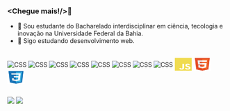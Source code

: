### <Chegue mais!/>👋

- 🔭 Sou estudante do Bacharelado interdisciplinar em ciência, tecologia e inovação na Universidade Federal da Bahia.
- 🌱 Sigo estudando desenvolvimento web.

<div style="display: inline_block"><br>
  <img align="center" alt="CSS" height="40" width="50" src="https://cdn.jsdelivr.net/gh/devicons/devicon/icons/java/java-plain-wordmark.svg"/>
  <img align="center" alt="CSS" height="40" width="50" src="https://cdn.jsdelivr.net/gh/devicons/devicon/icons/python/python-original.svg" />
  <img align="center" alt="CSS" height="60" width="60" src="https://cdn.jsdelivr.net/gh/devicons/devicon/icons/django/django-plain-wordmark.svg">
  <img align="center" alt="CSS" height="50" width="50" src="https://cdn.jsdelivr.net/gh/devicons/devicon/icons/mysql/mysql-original-wordmark.svg" />  
  <img align="center" alt="CSS" height="60" width="60" src="https://cdn.jsdelivr.net/gh/devicons/devicon/icons/sqlite/sqlite-original-wordmark.svg">
  <img align="center" alt="CSS" height="40" width="50" src="https://cdn.jsdelivr.net/gh/devicons/devicon/icons/bash/bash-original.svg">
  <img align="center" alt="CSS" height="60" width="60" src="https://cdn.jsdelivr.net/gh/devicons/devicon/icons/git/git-original-wordmark.svg">
  <img align="center" alt="CSS" height="40" width="50" src="https://cdn.jsdelivr.net/gh/devicons/devicon/icons/docker/docker-original-wordmark.svg">
  <img align="center" alt="Js" height="30" width="40" src="https://raw.githubusercontent.com/devicons/devicon/master/icons/javascript/javascript-plain.svg">
  <img align="center" alt="HTML" height="30" width="40" src="https://raw.githubusercontent.com/devicons/devicon/master/icons/html5/html5-original.svg">
  <img align="center" alt="CSS" height="30" width="40" src="https://raw.githubusercontent.com/devicons/devicon/master/icons/css3/css3-original.svg">
   
  
</div>

##
  
<div> 
  <a href = "mailto:sricardolimaa@gmail.com"><img src="https://img.shields.io/badge/Gmail-D14836?style=for-the-badge&logo=gmail&logoColor=white" target="_blank"></a>
  <a href="https://www.linkedin.com/in/slimarc" target="_blank"><img src="https://img.shields.io/badge/-LinkedIn-%230077B5?style=for-the-badge&logo=linkedin&logoColor=white" target="_blank"></a>
</div>
